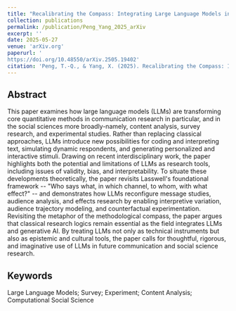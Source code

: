 ```yaml
---
title: "Recalibrating the Compass: Integrating Large Language Models into Classical Research Methods"
collection: publications
permalink: /publication/Peng_Yang_2025_arXiv
excerpt: ''
date: 2025-05-27
venue: 'arXiv.org'
paperurl: '
https://doi.org/10.48550/arXiv.2505.19402'
citation: 'Peng, T.-Q., & Yang, X. (2025). Recalibrating the Compass: Integrating Large Language Models into Classical Research Methods (No. arXiv:2505.19402). arXiv. https://doi.org/10.48550/arXiv.2505.19402'
---
```


Abstract
-----
This paper examines how large language models (LLMs) are transforming core quantitative methods in communication research in particular, and in the social sciences more broadly-namely, content analysis, survey research, and experimental studies. Rather than replacing classical approaches, LLMs introduce new possibilities for coding and interpreting text, simulating dynamic respondents, and generating personalized and interactive stimuli. Drawing on recent interdisciplinary work, the paper highlights both the potential and limitations of LLMs as research tools, including issues of validity, bias, and interpretability. To situate these developments theoretically, the paper revisits Lasswell's foundational framework -- "Who says what, in which channel, to whom, with what effect?" -- and demonstrates how LLMs reconfigure message studies, audience analysis, and effects research by enabling interpretive variation, audience trajectory modeling, and counterfactual experimentation. Revisiting the metaphor of the methodological compass, the paper argues that classical research logics remain essential as the field integrates LLMs and generative AI. By treating LLMs not only as technical instruments but also as epistemic and cultural tools, the paper calls for thoughtful, rigorous, and imaginative use of LLMs in future communication and social science research.

Keywords
----- 
Large Language Models; Survey; Experiment; Content Analysis; Computational Social Science
